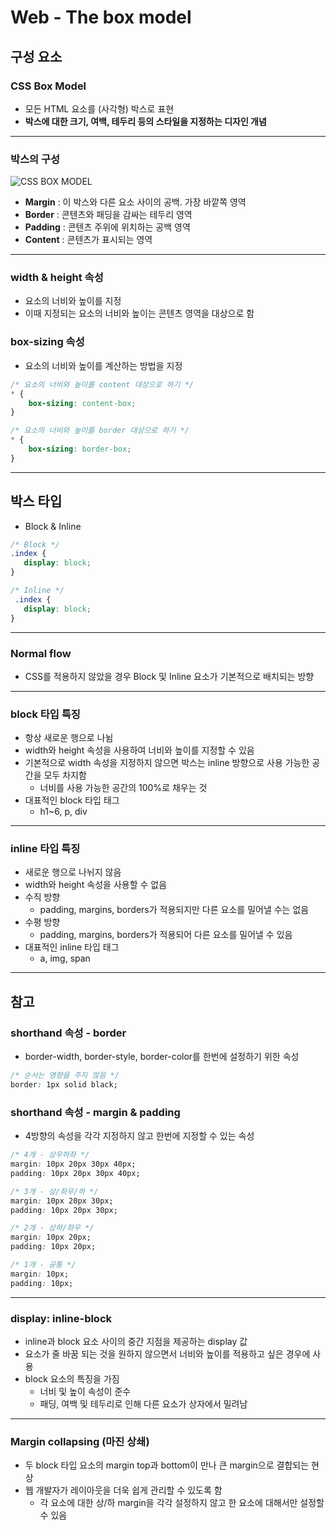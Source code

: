 # Web - The box model

## 구성 요소

### CSS Box Model

 - 모든 HTML 요소를 (사각형) 박스로 표현
 - **박스에 대한 크기, 여백, 테두리 등의 스타일을 지정하는 디자인 개념**

--- 

### 박스의 구성

![CSS BOX MODEL](https://www.lilengine.co/sites/default/files/inline-images/Screen%20Shot%202019-04-14%20at%2023.59.07.png)
 - **Margin** : 이 박스와 다른 요소 사이의 공백. 가장 바깥쪽 영역
 - **Border** : 콘텐츠와 패딩을 감싸는 테두리 영역
 - **Padding** : 콘텐츠 주위에 위치하는 공백 영역
 - **Content** : 콘텐츠가 표시되는 영역

---

### width & height 속성
 - 요소의 너비와 높이를 지정
 - 이때 지정되는 요소의 너비와 높이는 콘텐츠 영역을 대상으로 함

### box-sizing 속성
 - 요소의 너비와 높이를 계산하는 방법을 지정

````css
/* 요소의 너비와 높이를 content 대상으로 하기 */
* {
    box-sizing: content-box;
}

/* 요소의 너비와 높이를 border 대상으로 하기 */
* {
    box-sizing: border-box;
}
````
---

## 박스 타입

 - Block & Inline

 ```css
 /* Block */
 .index {
    display: block;
 }

 /* Inline */
  .index {
    display: block;
 }
 ``` 
---

### Normal flow

 - CSS를 적용하지 않았을 경우 Block 및 Inline 요소가 기본적으로 배치되는 방향

---

### block 타입 특징
 - 항상 새로운 행으로 나뉨
 - width와 height 속성을 사용하여 너비와 높이를 지정할 수 있음
 - 기본적으로 width 속성을 지정하지 않으면 박스는 inline 방향으로 사용 가능한 공간을 모두 차지함
     - 너비를 사용 가능한 공간의 100%로 채우는 것
 - 대표적인 block 타입 태그
     - h1~6, p, div

---

### inline 타입 특징
 - 새로운 행으로 나뉘지 않음
 - width와 height 속성을 사용할 수 없음
 - 수직 방향
     - padding, margins, borders가 적용되지만 다른 요소를 밀어낼 수는 없음
 - 수평 방향
     - padding, margins, borders가 적용되어 다른 요소를 밀어낼 수 있음
 - 대표적인 inline 타입 태그
     - a, img, span 

---

## 참고

### shorthand 속성 - border

 - border-width, border-style, border-color를 한번에 설정하기 위한 속성

```css
/* 순서는 영향을 주지 않음 */
border: 1px solid black;
```

### shorthand 속성 - margin & padding
 
 - 4방향의 속성을 각각 지정하지 않고 한번에 지정할 수 있는 속성

```css
/* 4개 - 상우하좌 */
margin: 10px 20px 30px 40px;
padding: 10px 20px 30px 40px;

/* 3개 - 상/좌우/하 */
margin: 10px 20px 30px;
padding: 10px 20px 30px;

/* 2개 - 상하/좌우 */
margin: 10px 20px;
padding: 10px 20px;

/* 1개 - 공통 */
margin: 10px;
padding: 10px;
```

---

### display: inline-block
 - inline과 block 요소 사이의 중간 지점을 제공하는 display 값
 - 요소가 줄 바꿈 되는 것을 원하지 않으면서 너비와 높이를 적용하고 싶은 경우에 사용
 - block 요소의 특징을 가짐
     - 너비 및 높이 속성이 준수
     - 패딩, 여백 및 테두리로 인해 다른 요소가 상자에서 밀려남

---

### Margin collapsing (마진 상쇄)

 - 두 block 타입 요소의 margin top과 bottom이 만나 큰 margin으로 결합되는 현상
 - 웹 개발자가 레이아웃을 더욱 쉽게 관리할 수 있도록 함
     - 각 요소에 대한 상/하 margin을 각각 설정하지 않고 한 요소에 대해서만 설정할 수 있음